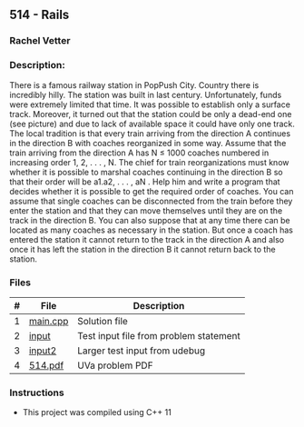## 514 - Rails
### Rachel Vetter 
### Description:

There is a famous railway station in PopPush City. Country there is incredibly hilly. The station was built in last century. Unfortunately, funds were extremely limited that time. It was possible to establish only a surface track. Moreover, it turned out that the station could be only a dead-end one (see picture) and due to lack of available space it could have only one track.
The local tradition is that every train arriving from the direction A continues in the direction B with coaches reorganized in some way. Assume that the train arriving from the direction A has N ≤ 1000 coaches numbered in increasing order 1, 2, . . . , N. The chief for train reorganizations must know whether it is possible to marshal coaches continuing in the direction B so that their order will be a1.a2, . . . , aN . Help him and write a program that decides whether it is possible to get the required
order of coaches. You can assume that single coaches can be disconnected from the train before they enter the station and that they can move themselves until they are on the track in the direction B. You can also suppose that at any time there can be located as many coaches as necessary in the station. But once a coach has entered the station it cannot return to the track in the direction A and also once it has left the station in the direction B it cannot return back to the station.

### Files

|   #   | File                       | Description                                                |
| :---: | -------------------------- | ---------------------------------------------------------- |
|   1   | [main.cpp](./main.cpp)     | Solution file                                              |
|   2   | [input](./input.txt)       | Test input file from problem statement                     |
|   3   | [input2](./input2.txt)     | Larger test input from udebug                              |
|   4   | [514.pdf](./514.pdf)   | UVa problem PDF                                            |


### Instructions

- This project was compiled using C++ 11 